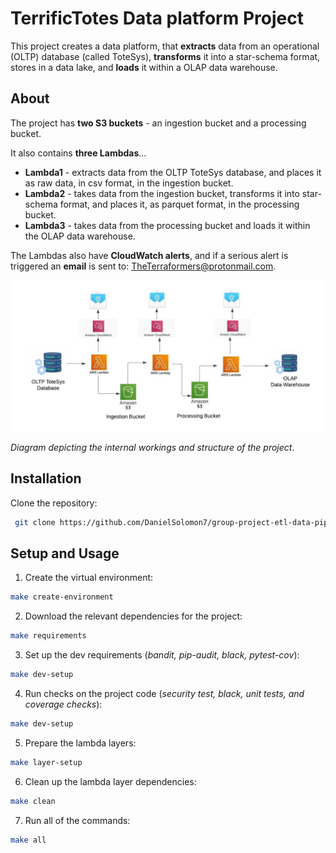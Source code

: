 # TerrificTotes Data platform Project
This project creates a data platform, that **extracts** data from an operational (OLTP) database (called ToteSys), **transforms** it into a star-schema format, stores in a data lake, and **loads** it within a OLAP data warehouse.

## About
The project has **two S3 buckets** - an ingestion bucket and a processing bucket.

It also contains **three Lambdas**...

- **Lambda1** - extracts data from the OLTP ToteSys database, and places it as raw data, in csv format, in the ingestion bucket.
- **Lambda2** - takes data from the ingestion bucket, transforms it into star-schema format, and places it, as parquet format, in the processing bucket.
- **Lambda3** - takes data from the processing bucket and loads it within the OLAP data warehouse.

The Lambdas also have **CloudWatch alerts**, and if a serious alert is triggered an **email** is sent to: <TheTerraformers@protonmail.com>.

![img](./Project_diagram.jpeg)

_Diagram depicting the internal workings and structure of the project_.

## Installation
Clone the repository:
```bash
 git clone https://github.com/DanielSolomon7/group-project-etl-data-pipeline
```

## Setup and Usage
1. Create the virtual environment:
```bash
make create-environment
```

2. Download the relevant dependencies for the project:
```bash
make requirements
```

3. Set up the dev requirements (*bandit, pip-audit, black, pytest-cov*):
```bash
make dev-setup
```

4. Run checks on the project code (*security test, black, unit tests, and coverage checks*):
```bash
make dev-setup
```

5. Prepare the lambda layers:
```bash
make layer-setup
```

6. Clean up the lambda layer dependencies:
```bash
make clean
```

7. Run all of the commands:
```bash
make all
```
